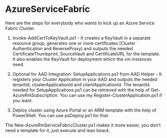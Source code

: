 # AzureServiceFabric

Here are the steps for everybody who wants to kick up an Azure Service Fabric Cluster.

1.	Invoke-AddCertToKeyVault.ps1 - It creates a KeyVault in a separate resource group, generates one or more certificates (Cluster Authentication and ReverseProxy) and outputs the needed CertificateThumbprint, SourceVault and CertificateURL for the template. It also enables the KeyVault for deployment which the vm instances need.

2.	Optional for AAD Integration: SetupApplications.ps1 from AAD Helper - It registers your Cluster Application in your AAD and outputs the needed tenantId, clusterApplicationId and clientApplicationId. The tenantId needed for SetupApplications.ps1 can be retrieved with the help of Get-AzureRmSubscription. You can use my Register-ClusterApplication.ps1 if you want.

3.	Deploy cluster using Azure Portal or an ARM template with the help of PowerShell. You can use psDeploy.ps1 for that.

The New-AzureRmServiceFabricCluster.ps1 makes it more easier, you don't need a template for it, just execute and lean beack.

